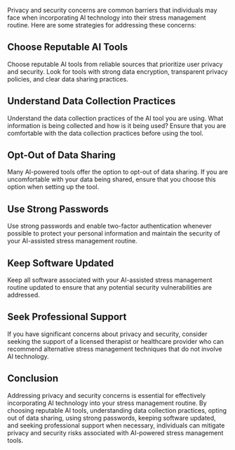 
Privacy and security concerns are common barriers that individuals may face when incorporating AI technology into their stress management routine. Here are some strategies for addressing these concerns:

Choose Reputable AI Tools
-------------------------

Choose reputable AI tools from reliable sources that prioritize user privacy and security. Look for tools with strong data encryption, transparent privacy policies, and clear data sharing practices.

Understand Data Collection Practices
------------------------------------

Understand the data collection practices of the AI tool you are using. What information is being collected and how is it being used? Ensure that you are comfortable with the data collection practices before using the tool.

Opt-Out of Data Sharing
-----------------------

Many AI-powered tools offer the option to opt-out of data sharing. If you are uncomfortable with your data being shared, ensure that you choose this option when setting up the tool.

Use Strong Passwords
--------------------

Use strong passwords and enable two-factor authentication whenever possible to protect your personal information and maintain the security of your AI-assisted stress management routine.

Keep Software Updated
---------------------

Keep all software associated with your AI-assisted stress management routine updated to ensure that any potential security vulnerabilities are addressed.

Seek Professional Support
-------------------------

If you have significant concerns about privacy and security, consider seeking the support of a licensed therapist or healthcare provider who can recommend alternative stress management techniques that do not involve AI technology.

Conclusion
----------

Addressing privacy and security concerns is essential for effectively incorporating AI technology into your stress management routine. By choosing reputable AI tools, understanding data collection practices, opting out of data sharing, using strong passwords, keeping software updated, and seeking professional support when necessary, individuals can mitigate privacy and security risks associated with AI-powered stress management tools.
